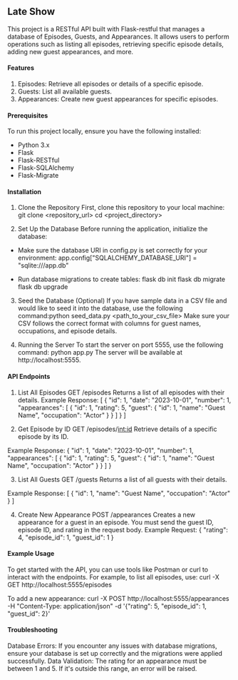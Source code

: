 ## Late Show
This project is a RESTful API built with Flask-restful that manages a database of Episodes, Guests, and Appearances. It allows users to perform operations such as listing all episodes, retrieving specific episode details, adding new guest appearances, and more.

#### Features
1. Episodes: Retrieve all episodes or details of a specific episode.
2. Guests: List all available guests.
3. Appearances: Create new guest appearances for specific episodes.

#### Prerequisites
To run this project locally, ensure you have the following installed:
* Python 3.x
* Flask
* Flask-RESTful
* Flask-SQLAlchemy
* Flask-Migrate


#### Installation
1. Clone the Repository
First, clone this repository to your local machine:
git clone <repository_url>
cd <project_directory>

2. Set Up the Database
Before running the application, initialize the database:
* Make sure the database URI in config.py is set correctly for your environment:
app.config["SQLALCHEMY_DATABASE_URI"] = "sqlite:///app.db"

* Run database migrations to create tables:
flask db init
flask db migrate
flask db upgrade

3. Seed the Database (Optional)
If you have sample data in a CSV file and would like to seed it into the database, use the following command:python seed_data.py <path_to_your_csv_file>
Make sure your CSV follows the correct format with columns for guest names, occupations, and episode details.

4. Running the Server
To start the server on port 5555, use the following command:
python app.py
The server will be available at http://localhost:5555.

#### API Endpoints
1. List All Episodes
GET /episodes
Returns a list of all episodes with their details.
Example Response:
[
  {
    "id": 1,
    "date": "2023-10-01",
    "number": 1,
    "appearances": [
      {
        "id": 1,
        "rating": 5,
        "guest": {
          "id": 1,
          "name": "Guest Name",
          "occupation": "Actor"
        }
      }
    ]
  }
]

2. Get Episode by ID
GET /episodes/<int:id>
Retrieve details of a specific episode by its ID.

Example Response:
{
  "id": 1,
  "date": "2023-10-01",
  "number": 1,
  "appearances": [
    {
      "id": 1,
      "rating": 5,
      "guest": {
        "id": 1,
        "name": "Guest Name",
        "occupation": "Actor"
      }
    }
  ]
}

3. List All Guests
GET /guests
Returns a list of all guests with their details.

Example Response:
[
  {
    "id": 1,
    "name": "Guest Name",
    "occupation": "Actor"
  }
]

4. Create New Appearance
POST /appearances
Creates a new appearance for a guest in an episode. You must send the guest ID, episode ID, and rating in the request body.
Example Request:
{
  "rating": 4,
  "episode_id": 1,
  "guest_id": 1
}

#### Example Usage
To get started with the API, you can use tools like Postman or curl to interact with the endpoints.
For example, to list all episodes, use:
curl -X GET http://localhost:5555/episodes

To add a new appearance:
curl -X POST http://localhost:5555/appearances -H "Content-Type: application/json" -d '{"rating": 5, "episode_id": 1, "guest_id": 2}'

#### Troubleshooting
Database Errors: If you encounter any issues with database migrations, ensure your database is set up correctly and the migrations were applied successfully.
Data Validation: The rating for an appearance must be between 1 and 5. If it's outside this range, an error will be raised.

